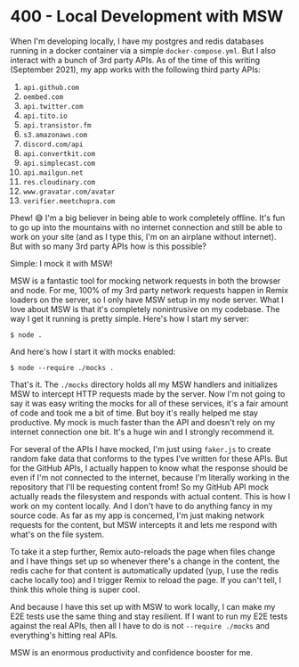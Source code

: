# 400 - Local Development with MSW

When I'm developing locally, I have my postgres and redis databases running in a docker container via a simple ```docker-compose.yml```. But I also interact with a bunch of 3rd party APIs. As of the time of this writing (September 2021), my app works with the following third party APIs:

1. ```api.github.com```
2. ```oembed.com```
3. ```api.twitter.com```
4. ```api.tito.io```
5. ```api.transistor.fm```
6. ```s3.amazonaws.com```
7. ```discord.com/api```
8. ```api.convertkit.com```
9. ```api.simplecast.com```
10. ```api.mailgun.net```
11. ```res.cloudinary.com```
12. ```www.gravatar.com/avatar```
13. ```verifier.meetchopra.com```

Phew! 😅 I'm a big believer in being able to work completely offline. It's fun to go up into the mountains with no internet connection and still be able to work on your site (and as I type this, I'm on an airplane without internet). But with so many 3rd party APIs how is this possible?

Simple: I mock it with MSW!

MSW is a fantastic tool for mocking network requests in both the browser and node. For me, 100% of my 3rd party network requests happen in Remix loaders on the server, so I only have MSW setup in my node server. What I love about MSW is that it's completely nonintrusive on my codebase. The way I get it running is pretty simple. Here's how I start my server:

```
$ node .
```

And here's how I start it with mocks enabled:

```
$ node --require ./mocks .
```

That's it. The ```./mocks``` directory holds all my MSW handlers and initializes MSW to intercept HTTP requests made by the server. Now I'm not going to say it was easy writing the mocks for all of these services, it's a fair amount of code and took me a bit of time. But boy it's really helped me stay productive. My mock is much faster than the API and doesn't rely on my internet connection one bit. It's a huge win and I strongly recommend it.

For several of the APIs I have mocked, I'm just using ```faker.js``` to create random fake data that conforms to the types I've written for these APIs. But for the GitHub APIs, I actually happen to know what the response should be even if I'm not connected to the internet, because I'm literally working in the repository that I'll be requesting content from! So my GitHub API mock actually reads the filesystem and responds with actual content. This is how I work on my content locally. And I don't have to do anything fancy in my source code. As far as my app is concerned, I'm just making network requests for the content, but MSW intercepts it and lets me respond with what's on the file system.

To take it a step further, Remix auto-reloads the page when files change and I have things set up so whenever there's a change in the content, the redis cache for that content is automatically updated (yup, I use the redis cache locally too) and I trigger Remix to reload the page. If you can't tell, I think this whole thing is super cool.

And because I have this set up with MSW to work locally, I can make my E2E tests use the same thing and stay resilient. If I want to run my E2E tests against the real APIs, then all I have to do is not ```--require ./mocks``` and everything's hitting real APIs.

MSW is an enormous productivity and confidence booster for me.
